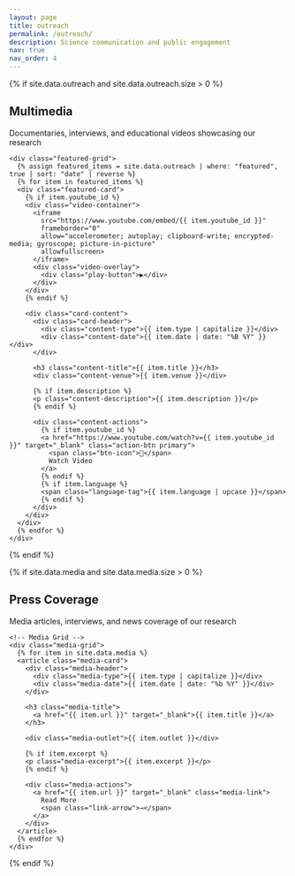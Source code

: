 ```yaml
---
layout: page
title: outreach
permalink: /outreach/
description: Science communication and public engagement
nav: true
nav_order: 4
---
```


<div class="outreach-page-modern">

<!-- Multimedia Section -->
{% if site.data.outreach and site.data.outreach.size > 0 %}
<div class="outreach-section">
  <div class="section-container">
    <div class="section-header">
      <h2 class="section-title">Multimedia</h2>
      <p class="section-subtitle">Documentaries, interviews, and educational videos showcasing our research</p>
    </div>
    
    <div class="featured-grid">
      {% assign featured_items = site.data.outreach | where: "featured", true | sort: "date" | reverse %}
      {% for item in featured_items %}
      <div class="featured-card">
        {% if item.youtube_id %}
        <div class="video-container">
          <iframe 
            src="https://www.youtube.com/embed/{{ item.youtube_id }}" 
            frameborder="0" 
            allow="accelerometer; autoplay; clipboard-write; encrypted-media; gyroscope; picture-in-picture" 
            allowfullscreen>
          </iframe>
          <div class="video-overlay">
            <div class="play-button">▶</div>
          </div>
        </div>
        {% endif %}

        <div class="card-content">
          <div class="card-header">
            <div class="content-type">{{ item.type | capitalize }}</div>
            <div class="content-date">{{ item.date | date: "%B %Y" }}</div>
          </div>
          
          <h3 class="content-title">{{ item.title }}</h3>
          <div class="content-venue">{{ item.venue }}</div>
          
          {% if item.description %}
          <p class="content-description">{{ item.description }}</p>
          {% endif %}
          
          <div class="content-actions">
            {% if item.youtube_id %}
            <a href="https://www.youtube.com/watch?v={{ item.youtube_id }}" target="_blank" class="action-btn primary">
              <span class="btn-icon">🎥</span>
              Watch Video
            </a>
            {% endif %}
            {% if item.language %}
            <span class="language-tag">{{ item.language | upcase }}</span>
            {% endif %}
          </div>
        </div>
      </div>
      {% endfor %}
    </div>
  </div>
</div>
{% endif %}

<!-- Press Coverage Section -->
{% if site.data.media and site.data.media.size > 0 %}
<div class="outreach-section">
  <div class="section-container">
    <div class="section-header">
      <h2 class="section-title">Press Coverage</h2>
      <p class="section-subtitle">Media articles, interviews, and news coverage of our research</p>
    </div>
    
    <!-- Media Grid -->
    <div class="media-grid">
      {% for item in site.data.media %}
      <article class="media-card">
        <div class="media-header">
          <div class="media-type">{{ item.type | capitalize }}</div>
          <div class="media-date">{{ item.date | date: "%b %Y" }}</div>
        </div>
        
        <h3 class="media-title">
          <a href="{{ item.url }}" target="_blank">{{ item.title }}</a>
        </h3>
        
        <div class="media-outlet">{{ item.outlet }}</div>
        
        {% if item.excerpt %}
        <p class="media-excerpt">{{ item.excerpt }}</p>
        {% endif %}
        
        <div class="media-actions">
          <a href="{{ item.url }}" target="_blank" class="media-link">
            Read More
            <span class="link-arrow">→</span>
          </a>
        </div>
      </article>
      {% endfor %}
    </div>
  </div>
</div>
{% endif %}

</div>